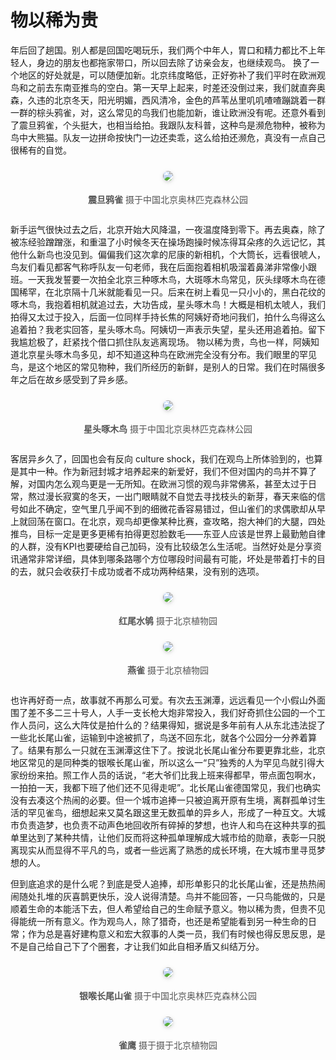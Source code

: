 <style>
    .figureBlock
    {
            display: inline-block;
            color: #555;
            /* padding-bottom: 5px; */
    }
    img
    {
        border-radius: 10px;
        box-shadow: 0 2px 4px 0 rgba(34,36,38,.12),0 2px 10px 0 rgba(34,36,38,.08);
        margin-top: 10px;
        margin-bottom: 5px;
    }
</style>

# 物以稀为贵

年后回了趟国。别人都是回国吃喝玩乐，我们两个中年人，胃口和精力都比不上年轻人，身边的朋友也都拖家带口，所以回去除了访亲会友，也继续观鸟。
换了一个地区的好处就是，可以随便加新。北京纬度略低，正好弥补了我们平时在欧洲观鸟和之前去东南亚推鸟的空白。第一天早上起来，时差还没倒过来，我们就直奔奥森，久违的北京冬天，阳光明媚，西风清冷，金色的芦苇丛里叽叽喳喳蹦跳着一群一群的棕头鸦雀，对，这么常见的鸟我们也能加新，谁让欧洲没有呢。还意外看到了震旦鸦雀，个头挺大，也相当给拍。我跟队友科普，这种鸟是濒危物种，被称为鸟中大熊猫。队友一边拼命按快门一边还卖乖，这么给拍还濒危，真没有一点自己很稀有的自觉。

<center>
    <img src="/2025-02-02_11-10-34_5961 _Reed Parrotbill 震旦鸦雀.jpg"><br>
    <p class="figureBlock">
        <b>震旦鸦雀</b> 摄于中国北京奥林匹克森林公园 
    </p>
</center>

新手运气很快过去之后，北京开始大风降温，一夜温度降到零下。再去奥森，除了被冻经验蹭蹭涨，和重温了小时候冬天在操场跑操时候冻得耳朵疼的久远记忆，其他什么新鸟也没见到。偏偏我们这次拿的尼康的新相机，个大筒长，远看很唬人，鸟友们看见都客气称呼队友一句老师，我在后面抱着相机吸溜着鼻涕非常像小跟班。一天我发誓要一次拍全北京三种啄木鸟，大斑啄木鸟常见，灰头绿啄木鸟在德国稀罕，在北京隔十几米就能看见一只。后来在树上看见一只小小的，黑白花纹的啄木鸟，我抱着相机就追过去，大功告成，星头啄木鸟！大概是相机太唬人，我们拍得又太过于投入，后面一位同样手持长焦的阿姨好奇地问我们，拍什么鸟得这么追着拍？我老实回答，星头啄木鸟。阿姨切一声表示失望，星头还用追着拍。留下我尴尬极了，赶紧找个借口抓住队友逃离现场。
物以稀为贵，鸟也一样，阿姨知道北京星头啄木鸟多见，却不知道这种鸟在欧洲完全没有分布。我们眼里的罕见鸟，是这个地区的常见物种，我们所经历的新鲜，是别人的日常。我们在时隔很多年之后在故乡感受到了异乡感。

<center>
    <img src="/2025-02-02_10-44-01_5474 _Grey-capped Pygmy Woodpecker 星头啄木鸟.jpg"><br>
    <p class="figureBlock">
        <b>星头啄木鸟</b>  摄于中国北京奥林匹克森林公园 
    </p>
</center>

客居异乡久了，回国也会有反向 culture shock，我们在观鸟上所体验到的，也算是其中一种。作为新冠封城才培养起来的新爱好，我们不但对国内的鸟并不算了解，对国内怎么观鸟更是一无所知。在欧洲习惯的观鸟非常佛系，甚至太过于日常，熬过漫长寂寞的冬天，一出门眼睛就不自觉去寻找枝头的新芽，春天来临的信号如此不确定，空气里几乎闻不到的细微花香容易错过，但山雀们的求偶歌却从早上就回荡在窗口。在北京，观鸟却更像某种比赛，查攻略，抱大神们的大腿，四处推鸟，目标一定是更多更稀有拍得更怼脸数毛——东亚人应该是世界上最勤勉自律的人群，没有KPI也要硬给自己加码，没有比较级怎么生活呢。当然好处是分享资讯通常非常详细，具体到哪条路哪个方位哪段时间最有可能，坏处是带着打卡的目的去，就只会收获打卡成功或者不成功两种结果，没有别的选项。



<center>
    <img src="/2025-02-08_12-42-17_9641 _Plumbeous Water Redstart 红尾水鸲.jpg"><br>
    <p class="figureBlock">
        <b>红尾水鸲</b> 摄于北京植物园 
    </p>
</center>



<center>
    <img src="/2025-02-08_12-23-38_9169 _Brambling  燕雀.jpg"><br>
    <p class="figureBlock">
        <b>燕雀</b> 摄于北京植物园 
    </p>
</center>

也许再好奇一点，故事就不再那么可爱。有次去玉渊潭，远远看见一个小假山外面围了差不多二三十号人，人手一支长枪大炮非常投入，我们好奇抓住公园的一个工作人员问，这么大阵仗是拍什么的？结果得知，据说是多年前有人从东北违法捉了一些北长尾山雀，运输到中途被抓了，鸟送不回东北，就各个公园分一分养着算了。结果有那么一只就在玉渊潭这住下了。按说北长尾山雀分布要更靠北些，北京地区常见的是同种类的银喉长尾山雀，所以这么一“只”独秀的人为罕见鸟就引得大家纷纷来拍。照工作人员的话说，“老大爷们比我上班来得都早，带点面包啊水，一拍拍一天，我都下班了他们还不见得走呢”。北长尾山雀德国常见，我们也确实没有去凑这个热闹的必要。但一个城市追捧一只被迫离开原有生境，离群孤单讨生活的罕见雀鸟，细想起来又莫名跟这里无数孤单的异乡人，形成了一种互文。大城市负责造梦，也负责不动声色地回收所有碎掉的梦想，也许人和鸟在这种共享的孤单里达到了某种共情，让他们反而将这种孤单理解成大城市给的勋章，表彰一只脱离现实从而显得不平凡的鸟，或者一些远离了熟悉的成长环境，在大城市里寻觅梦想的人。

但到底追求的是什么呢？到底是受人追捧，却形单影只的北长尾山雀，还是热热闹闹随处扎堆的灰喜鹊更快乐，没人说得清楚。鸟并不能回答，一只鸟能做的，只是顺着生命的本能活下去，但人希望给自己的生命赋予意义。物以稀为贵，但贵不见得能统一所有意义。作为观鸟人，除了猎奇，也还是希望能看到另一种生命的日常；作为总是喜好建构意义和宏大叙事的人类一员，我们有时候也得反思反思，是不是自己给自己下了个圈套，才让我们如此自相矛盾又纠结万分。

<center>
    <img src="/2025-02-08_12-21-06_9107 _Silver-throated Bushtit 银喉长尾山雀.jpg"><br>
    <p class="figureBlock">
        <b>银喉长尾山雀</b> 摄于中国北京奥林匹克森林公园 
    </p>
</center>

<center>
    <img src="/2025-02-08_14-40-01_1318 _Eurasian Sparrowhawk 雀鹰.jpg"><br>
    <p class="figureBlock">
        <b>雀鹰</b> 摄于摄于北京植物园  
    </p>
</center>
